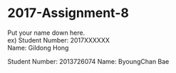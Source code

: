 # 2017-Assignment-8

Put your name down here.  
ex) Student Number: 2017XXXXXX  
Name: Gildong Hong

Student Number:  2013726074
Name: ByoungChan Bae
